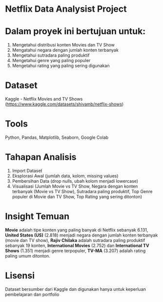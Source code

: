 # Netflix Data Analysist Project 

# Dalam proyek ini bertujuan untuk:
1. Mengetahui distribusi konten Movies dan TV Show
2. Mengatahui negara dengan jumlah konten terbanyak
3. Mengetahui sutradara paling produktif
4. Mengetahui genre yang paling populer
5. Mengetahui rating yang paling sering digunakan

# Dataset 
Kaggle - Netflix Movies and TV Shows (https://www.kaggle.com/datasets/shivamb/netflix-shows)

# Tools
Python, Pandas, Matplotlib, Seaborn, Google Colab

# Tahapan Analisis
1. Import Dataset
2. Eksplorasi Awal (jumlah data, kolom, missing values)
3. Pembersihan Data (drop nulls, ubah kolom menjadi lowercase)
4. Visualisasi (Jumlah Movie vs TV Show, Negara dengan konten terbanyak (Movie vs TV Show), Sutradara paling produktif, Top Genre populer di Movie dan TV Show, Top Rating yang sering ditonton)

# Insight Temuan
**Movie** adalah tipe konten yang paling banyak di Netflix sebanyak 6.131, 
**United States (US)** (2.818) menjadi negara dengan jumlah konten terbanyak (movie dan TV show),
**Rajiv Chilaka** adalah sutradara paling produktif sebanyak 19 konten,
**International Movies** (2.752) dan **International TV Shows** (1.351) menjadi genre terpopuler,
**TV-MA** (3.207) adalah rating paling umum ditonton. 

# Lisensi
Dataset bersumber dari Kaggle dan digunakan hanya untuk keperluan pembelajaran dan portfolio
